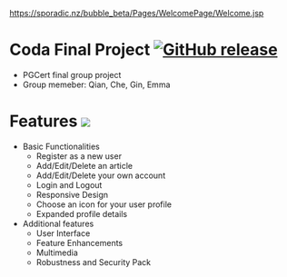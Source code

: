 
https://sporadic.nz/bubble_beta/Pages/WelcomePage/Welcome.jsp

# Coda Final Project [![GitHub release](https://img.shields.io/github/release/129emma/Coda_Final_Project.svg)]()
- PGCert final group project 
- Group memeber: Qian, Che, Gin, Emma



# Features ![](http://progressed.io/bar/100?title=completed)
- Basic Functionalities
     - Register as a new user
     - Add/Edit/Delete an article
     - Add/Edit/Delete your own account
     - Login and Logout
     - Responsive Design
     - Choose an icon for your user profile
     - Expanded profile details
- Additional features
     - User Interface
     - Feature Enhancements
     - Multimedia
     - Robustness and Security Pack
